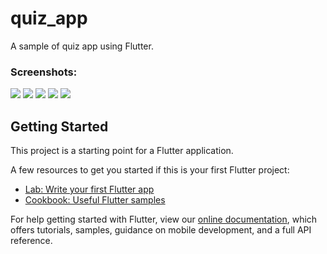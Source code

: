 # quiz_app

A sample of quiz app using Flutter.

### Screenshots:

![](https://i.imgur.com/EONs9QM.png) ![](https://i.imgur.com/6H7tGpj.png) ![](https://i.imgur.com/wAfP3Uz.png) ![](https://i.imgur.com/ruGgT2Y.png) ![](https://i.imgur.com/iwhMItw.png)

## Getting Started

This project is a starting point for a Flutter application.

A few resources to get you started if this is your first Flutter project:

- [Lab: Write your first Flutter app](https://flutter.dev/docs/get-started/codelab)
- [Cookbook: Useful Flutter samples](https://flutter.dev/docs/cookbook)

For help getting started with Flutter, view our
[online documentation](https://flutter.dev/docs), which offers tutorials,
samples, guidance on mobile development, and a full API reference.
